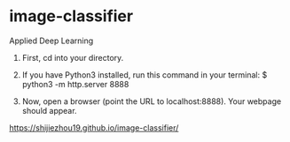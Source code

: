 # image-classifier
Applied Deep Learning

1. First, cd into your directory.
2. If you have Python3 installed, run this command in your terminal:  $ python3 -m http.server 8888

3. Now, open a browser (point the URL to localhost:8888). Your webpage should appear.


https://shijiezhou19.github.io/image-classifier/
